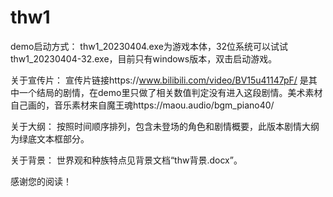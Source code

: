 # thw1
demo启动方式：
thw1_20230404.exe为游戏本体，32位系统可以试试thw1_20230404-32.exe，目前只有windows版本，双击启动游戏。

关于宣传片：
宣传片链接https://www.bilibili.com/video/BV15u41147pF/
是其中一个结局的剧情，在demo里只做了相关数值判定没有进入这段剧情。美术素材自己画的，音乐素材来自魔王魂https://maou.audio/bgm_piano40/

关于大纲：
按照时间顺序排列，包含未登场的角色和剧情概要，此版本剧情大纲为绿底文本框部分。

关于背景：
世界观和种族特点见背景文档“thw背景.docx”。

感谢您的阅读！

